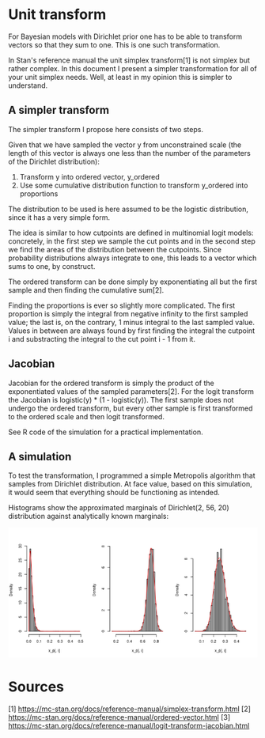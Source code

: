 # Unit transform
For Bayesian models with Dirichlet prior one has to be able to transform vectors so that they sum to one. This is one such transformation.

In Stan's reference manual the unit simplex transform[1] is not simplex but rather complex. In this document I present a simpler transformation for all of your unit simplex needs. Well, at least in my opinion this is simpler to understand.

## A simpler transform

The simpler transform I propose here consists of two steps.

Given that we have sampled the vector y from unconstrained scale (the length of this vector is always one less than the number of the parameters of the Dirichlet distribution):

1) Transform y into ordered vector, y_ordered
2) Use some cumulative distribution function to transform y_ordered into proportions

The distribution to be used is here assumed to be the logistic distribution, since it has a very simple form.

The idea is similar to how cutpoints are defined in multinomial logit models: concretely, in the first step we sample the cut points and in the second step we find the areas of the distribution between the cutpoints. Since probability distributions always integrate to one, this leads to a vector which sums to one, by construct.

The ordered transform can be done simply by exponentiating all but the first sample and then finding the cumulative sum[2]. 

Finding the proportions is ever so slightly more complicated. The first proportion is simply the integral from negative infinity to the first sampled value; the last is, on the contrary, 1 minus integral to the last sampled value. Values in between are always found by first finding the integral the cutpoint i and substracting the integral to the cut point i - 1 from it.


## Jacobian

Jacobian for the ordered transform is simply the product of the exponentiated values of the sampled parameters[2]. For the logit transform the Jacobian is logistic(y) * (1 - logistic(y)). The first sample does not undergo the ordered transform, but every other sample is first transformed to the ordered scale and then logit transformed.

See R code of the simulation for a practical implementation.

## A simulation

To test the transformation, I programmed a simple Metropolis algorithm that samples from Dirichlet distribution. At face value, based on this simulation, it would seem that everything should be functioning as intended.

Histograms show the approximated marginals of Dirichlet(2, 56, 20) distribution against analytically known marginals:

![Results from the simulation](https://github.com/joanpaak/UnitTransform/blob/main/simulation_1_results.png)



# Sources

[1] https://mc-stan.org/docs/reference-manual/simplex-transform.html
[2] https://mc-stan.org/docs/reference-manual/ordered-vector.html
[3] https://mc-stan.org/docs/reference-manual/logit-transform-jacobian.html
